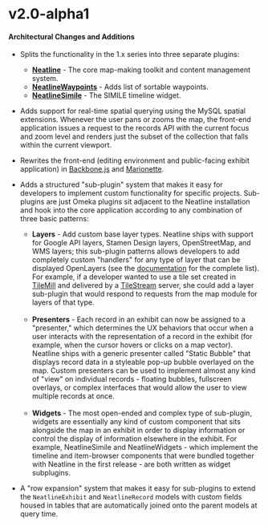 # v2.0-alpha1

#### Architectural Changes and Additions

  * Splits the functionality in the 1.x series into three separate plugins:
    * **[Neatline](https://github.com/scholarslab/Neatline)** - The core map-making toolkit and content management system.
    * **[NeatlineWaypoints](https://github.com/scholarslab/nl-widget-Waypoints)** - Adds list of sortable waypoints.
    * **[NeatlineSimile](https://github.com/scholarslab/nl-widget-Simile)** - The SIMILE timeline widget.

  * Adds support for real-time spatial querying using the MySQL spatial extensions. Whenever the user pans or zooms the map, the front-end application issues a request to the records API with the current focus and zoom level and renders just the subset of the collection that falls within the current viewport.

  * Rewrites the front-end (editing environment and public-facing exhibit application) in [Backbone.js](https://github.com/documentcloud/backbone) and [Marionette](https://github.com/marionettejs/backbone.marionette).

  * Adds a structured "sub-plugin" system that makes it easy for developers to implement custom functionality for specific projects. Sub-plugins are just Omeka plugins sit adjacent to the Neatline installation and hook into the core application according to any combination of three basic patterns:

    * **Layers** - Add custom base layer types. Neatline ships with support for Google API layers, Stamen Design layers, OpenStreetMap, and WMS layers; this sub-plugin patterns allows developers to add completely custom "handlers" for any type of layer that can be displayed OpenLayers (see the [documentation](http://dev.openlayers.org/docs/files/OpenLayers/Layer/WMS-js.html) for the complete list). For example, if a developer wanted to use a tile set created in [TileMill](http://mapbox.com/tilemill/) and delivered by a [TileStream](https://github.com/mapbox/tilestream) server, she could add a layer sub-plugin that would respond to requests from the map module for layers of that type.
    <br />

    * **Presenters** - Each record in an exhibit can now be assigned to a "presenter," which determines the UX behaviors that occur when a user interacts with the representation of a record in the exhibit (for example, when the cursor hovers or clicks on a map vector). Neatline ships with a generic presenter called "Static Bubble" that displays record data in a styleable pop-up bubble overlayed on the map. Custom presenters can be used to implement almost any kind of "view" on individual records - floating bubbles, fullscreen overlays, or complex interfaces that would allow the user to view multiple records at once.
    <br />

    * **Widgets** - The most open-ended and complex type of sub-plugin, widgets are essentially any kind of custom component that sits alongside the map in an exhibit in order to display information or control the display of information elsewhere in the exhibit. For example, NeatlineSimile and NeatlineWidgets - which implement the timeline and item-browser components that were bundled together with Neatline in the first release - are both written as widget subplugins.

  * A "row expansion" system that makes it easy for sub-plugins to extend the ```NeatlineExhibit``` and ```NeatlineRecord``` models with custom fields housed in tables that are automatically joined onto the parent models at query time.
